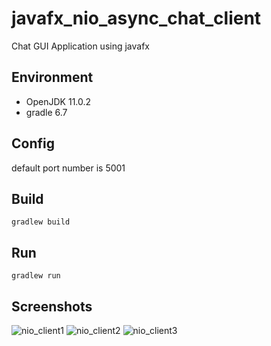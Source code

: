 # javafx_nio_async_chat_client

Chat GUI Application using javafx
 
## Environment
- OpenJDK 11.0.2
- gradle 6.7

## Config
default port number is 5001

## Build
`gradlew build`

## Run
`gradlew run`

## Screenshots
![nio_client1](https://user-images.githubusercontent.com/16138767/99406472-41dbeb00-2931-11eb-969a-6082d5490685.jpg)
![nio_client2](https://user-images.githubusercontent.com/16138767/99406476-42748180-2931-11eb-8ff7-f374b7c83780.jpg)
![nio_client3](https://user-images.githubusercontent.com/16138767/99406478-430d1800-2931-11eb-9d0d-7b0438f7109f.jpg)